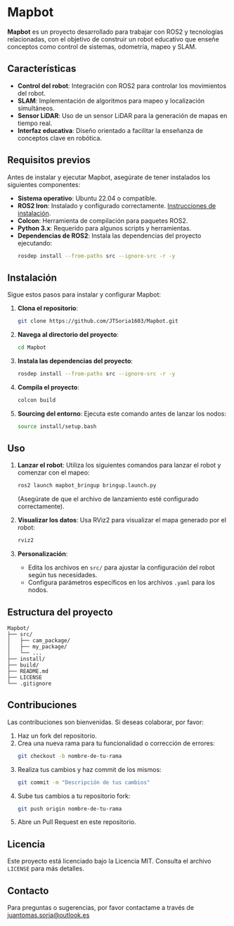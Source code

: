 # Mapbot

**Mapbot** es un proyecto desarrollado para trabajar con ROS2 y tecnologías relacionadas, con el objetivo de construir un robot educativo que enseñe conceptos como control de sistemas, odometría, mapeo y SLAM.

## Características

- **Control del robot**: Integración con ROS2 para controlar los movimientos del robot.
- **SLAM**: Implementación de algoritmos para mapeo y localización simultáneos.
- **Sensor LiDAR**: Uso de un sensor LiDAR para la generación de mapas en tiempo real.
- **Interfaz educativa**: Diseño orientado a facilitar la enseñanza de conceptos clave en robótica.

## Requisitos previos

Antes de instalar y ejecutar Mapbot, asegúrate de tener instalados los siguientes componentes:

- **Sistema operativo**: Ubuntu 22.04 o compatible.
- **ROS2 Iron**: Instalado y configurado correctamente. [Instrucciones de instalación](https://docs.ros.org/en/iron/Installation.html).
- **Colcon**: Herramienta de compilación para paquetes ROS2.
- **Python 3.x**: Requerido para algunos scripts y herramientas.
- **Dependencias de ROS2**: Instala las dependencias del proyecto ejecutando:
  ```bash
  rosdep install --from-paths src --ignore-src -r -y
  ```

## Instalación

Sigue estos pasos para instalar y configurar Mapbot:

1. **Clona el repositorio**:
   ```bash
   git clone https://github.com/JTSoria1603/Mapbot.git
   ```
2. **Navega al directorio del proyecto**:
   ```bash
   cd Mapbot
   ```
3. **Instala las dependencias del proyecto**:
   ```bash
   rosdep install --from-paths src --ignore-src -r -y
   ```
4. **Compila el proyecto**:
   ```bash
   colcon build
   ```
5. **Sourcing del entorno**: Ejecuta este comando antes de lanzar los nodos:
   ```bash
   source install/setup.bash
   ```

## Uso

1. **Lanzar el robot**:
   Utiliza los siguientes comandos para lanzar el robot y comenzar con el mapeo:
   ```bash
   ros2 launch mapbot_bringup bringup.launch.py
   ```
   (Asegúrate de que el archivo de lanzamiento esté configurado correctamente).

2. **Visualizar los datos**:
   Usa RViz2 para visualizar el mapa generado por el robot:
   ```bash
   rviz2
   ```

3. **Personalización**:
   - Edita los archivos en `src/` para ajustar la configuración del robot según tus necesidades.
   - Configura parámetros específicos en los archivos `.yaml` para los nodos.

## Estructura del proyecto

```plaintext
Mapbot/
├── src/
│   ├── cam_package/
│   ├── my_package/
│   └── ...
├── install/
├── build/
├── README.md
├── LICENSE
└── .gitignore
```

## Contribuciones

Las contribuciones son bienvenidas. Si deseas colaborar, por favor:

1. Haz un fork del repositorio.
2. Crea una nueva rama para tu funcionalidad o corrección de errores:
   ```bash
   git checkout -b nombre-de-tu-rama
   ```
3. Realiza tus cambios y haz commit de los mismos:
   ```bash
   git commit -m "Descripción de tus cambios"
   ```
4. Sube tus cambios a tu repositorio fork:
   ```bash
   git push origin nombre-de-tu-rama
   ```
5. Abre un Pull Request en este repositorio.

## Licencia

Este proyecto está licenciado bajo la Licencia MIT. Consulta el archivo `LICENSE` para más detalles.

## Contacto

Para preguntas o sugerencias, por favor contactame a través de juantomas.soria@outlook.es

